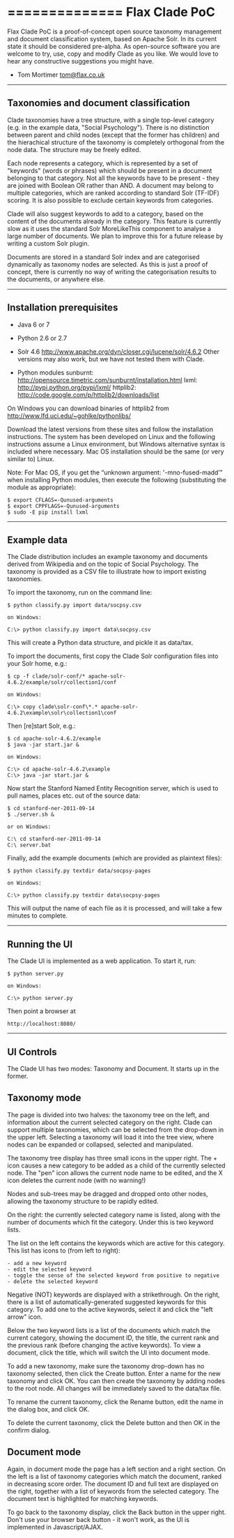 ==============
Flax Clade PoC
==============

Flax Clade PoC is a proof-of-concept open source taxonomy management and
document classification system, based on Apache Solr. In its current state it
should be considered pre-alpha. As open-source software you are welcome to try,
use, copy and modify Clade as you like. We would love to hear any constructive
suggestions you might have.

- Tom Mortimer <tom@flax.co.uk>


--------------------------------------
Taxonomies and document classification
--------------------------------------

Clade taxonomies have a tree structure, with a single top-level category (e.g.
in the example data, "Social Psychology"). There is no distinction between 
parent and child nodes (except that the former has children) and the hierachical
structure of the taxonomy is completely orthogonal from the node data. The
structure may be freely edited.

Each node represents a category, which is represented by a set of "keywords"
(words or phrases) which should be present in a document belonging to that 
category. Not all the keywords have to be present - they are joined with 
Boolean OR rather than AND. A document may belong to multiple categories, 
which are ranked according to standard Solr (TF-IDF) scoring. It is
also possible to exclude certain keywords from categories.

Clade will also suggest keywords to add to a category, based on the content of
the documents already in the category. This feature is currently slow as it 
uses the standard Solr MoreLikeThis component to analyse a large number of
documents. We plan to improve this for a future release by writing a custom
Solr plugin.

Documents are stored in a standard Solr index and are categorised dynamically
as taxonomy nodes are selected. As this is just a proof of concept, there is 
currently no way of writing the categorisation results to the documents, or
anywhere else.


--------------------------
Installation prerequisites
--------------------------

- Java 6 or 7

- Python 2.6 or 2.7

- Solr 4.6
    http://www.apache.org/dyn/closer.cgi/lucene/solr/4.6.2
    Other versions may also work, but we have not tested them with Clade.

- Python modules
    sunburnt:   http://opensource.timetric.com/sunburnt/installation.html
    lxml:       http://pypi.python.org/pypi/lxml/
    httplib2:   http://code.google.com/p/httplib2/downloads/list
	
On Windows you can download binaries of httplib2 from http://www.lfd.uci.edu/~gohlke/pythonlibs/

Download the latest versions from these sites and follow the installation
instructions. The system has been developed on Linux and the following instructions
assume a Linux environment, but Windows alternative syntax is included where necessary.
Mac OS installation should be the same (or very similar to) Linux.

Note: For Mac OS, if you get the “unknown argument: '-mno-fused-madd’” when
installing Python modules, then execute the following (substituting the module
as appropriate):

    $ export CFLAGS=-Qunused-arguments
    $ export CPPFLAGS=-Qunused-arguments
    $ sudo -E pip install lxml	

------------
Example data
------------

The Clade distribution includes an example taxonomy and documents derived 
from Wikipedia and on the topic of Social Psychology. The taxonomy is 
provided as a CSV file to illustrate how to import existing taxonomies.

To import the taxonomy, run on the command line:

    $ python classify.py import data/socpsy.csv
	
	on Windows:
	
    C:\> python classify.py import data\socpsy.csv

This will create a Python data structure, and pickle it as data/tax.

To import the documents, first copy the Clade Solr configuration files into your
Solr home, e.g.:

    $ cp -f clade/solr-conf/* apache-solr-4.6.2/example/solr/collection1/conf
	
	on Windows:
	
    C:\> copy clade\solr-conf\*.* apache-solr-4.6.2\example\solr\collection1\conf

Then [re]start Solr, e.g.:

    $ cd apache-solr-4.6.2/example
    $ java -jar start.jar &
	
	on Windows:

    C:\> cd apache-solr-4.6.2\example
    C:\> java -jar start.jar &

Now start the Stanford Named Entity Recognition server, which is used to pull
names, places etc. out of the source data:
 
    $ cd stanford-ner-2011-09-14
    $ ./server.sh &
	
	or on Windows:
	
    C:\ cd stanford-ner-2011-09-14
    C:\ server.bat

Finally, add the example documents (which are provided as plaintext files):

    $ python classify.py textdir data/socpsy-pages
	
	on Windows:
	
    C:\> python classify.py textdir data\socpsy-pages
	
This will output the name of each file as it is processed, and will take a 
few minutes to complete. 


--------------
Running the UI
--------------

The Clade UI is implemented as a web application. To start it, run:
 
    $ python server.py
	
	on Windows:
	
    C:\> python server.py

Then point a browser at 

    http://localhost:8080/
 
 
-----------
UI Controls
-----------

The Clade UI has two modes: Taxonomy and Document. It starts up in the former.

Taxonomy mode
-------------

The page is divided into two halves: the taxonomy tree on the left, and 
information about the current selected category on the right. Clade can support
multiple taxonomies, which can be selected from the drop-down in the upper left.
Selecting a taxonomy will load it into the tree view, where nodes can be
expanded or collapsed, selected and manipulated.

The taxonomy tree display has three small icons in the upper right. The + 
icon causes a new category to be added as a child of the currently selected 
node. The "pen" icon allows the current node name to be edited, and the X
icon deletes the current node (with no warning!)

Nodes and sub-trees may be dragged and dropped onto other nodes, allowing the
taxonomy structure to be rapidly edited.

On the right: the currently selected category name is listed, along with the
number of documents which fit the category. Under this is two keyword lists.

The list on the left contains the keywords which are active for this category.
This list has icons to (from left to right):

    - add a new keyword
    - edit the selected keyword
    - toggle the sense of the selected keyword from positive to negative
    - delete the selected keyword

Negative (NOT) keywords are displayed with a strikethrough. On the right, there
is a list of automatically-generated suggested keywords for this category. To
add one to the active keywords, select it and click the "left arrow" icon.

Below the two keyword lists is a list of the documents which match the current
category, showing the document ID, the title, the current rank and the previous
rank (before changing the active keywords). To view a document, click the title,
which will switch the UI into document mode.

To add a new taxonomy, make sure the taxonomy drop-down has no taxonomy 
selected, then click the Create button. Enter a name for the new taxonomy
and click OK. You can then create the taxonomy by adding nodes to the root
node. All changes will be immediately saved to the data/tax file.

To rename the current taxonomy, click the Rename button, edit the name in
the dialog box, and click OK.

To delete the current taxonomy, click the Delete button and then OK in the
confirm dialog.


Document mode
-------------

Again, in document mode the page has a left section and a right section. On the
left is a list of taxonomy categories which match the document, ranked in 
decreasing score order. The document ID and full text are displayed on the 
right, together with a list of keywords from the selected category. The document
text is highlighted for matching keywords.

To go back to the taxonomy display, click the Back button in the upper right.
Don't use your browser back button - it won't work, as the UI is implemented 
in Javascript/AJAX.

